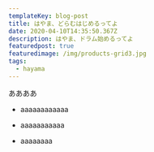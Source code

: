 ```yaml
---
templateKey: blog-post
title: はやま、どらむはじめるってよ
date: 2020-04-10T14:35:50.367Z
description: はやま、ドラム始めるってよ
featuredpost: true
featuredimage: /img/products-grid3.jpg
tags:
  - hayama
---
```

ああああ
- aaaaaaaaaaaa

* aaaaaaaaaaa

- aaaaaaaa